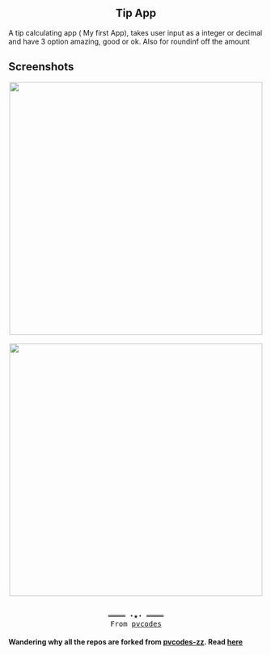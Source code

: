 <h2 align=center>Tip App</h2>

A tip calculating app ( My first App), takes user input as a integer or decimal and have 3 option amazing, good or ok. Also for roundinf off the amount

## Screenshots

<div  align=center>
<img src=https://user-images.githubusercontent.com/54075838/120627685-88ce9f80-c481-11eb-9f1d-9c15606d37be.jpg height=500>
&nbsp;&nbsp;&nbsp;&nbsp;&nbsp;
<img src=https://user-images.githubusercontent.com/54075838/120627700-8f5d1700-c481-11eb-9f54-ca444f44626e.jpg height=500>
</div>

<br>
<samp>
  <p align="center">
    ════ ⋆★⋆ ════<br>
    From <a href="https://github.com/pvcodes/pvcodes">pvcodes</a>
  </p>
</samp>

#### Wandering why all the repos are forked from <b>[pvcodes-zz](https://github.com/pvcodes-zz)</b>. Read [here](https://github.com/pvcodes/github-repo-cloner#where-did-the-idea-came-from)
